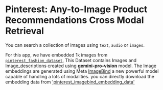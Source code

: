 # Pinterest: Any-to-Image Product Recommendations Cross Modal Retrieval
You can search a collection of images using `text`, `audio` or `images`.

For this app, we have embedded 1k images from [`pinterest_fashion_dataset`](https://www.kaggle.com/datasets/samikshakolhe/pinterest-fashion-dataset), This Dataset contains Images and Image_descriptions created using **gemini-pro-vision** model. The Image embeddings are generated using Meta [ImageBind](https://imagebind.metademolab.com/) a new powerful model capable of handling a lots of modalities. you can directly download the embedding data from ['pinterest_imagebind_embedding_data'](https://www.kaggle.com/datasets/samikshakolhe/pinterest-fashion-imagebind-multimodal-embed-data)

